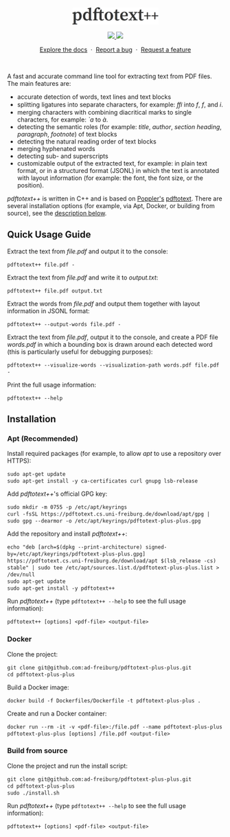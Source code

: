 <br/>
<p align="center">
  <a href="https://github.com/ad-freiburg/pdftotext-plus-plus">
    <img src="logo.png" alt="logo" width="200">
  </a>
</p>

<p align="center">
  <a href="https://github.com/ad-freiburg/pdftotext-plus-plus/actions/workflows/checkstyle.yml">
    <img src="https://github.com/ad-freiburg/pdftotext-plus-plus/actions/workflows/checkstyle.yml/badge.svg">
  </a>
  <a href="https://github.com/ad-freiburg/pdftotext-plus-plus/actions/workflows/unit_test.yml">
    <img src="https://github.com/ad-freiburg/pdftotext-plus-plus/actions/workflows/unit_test.yml/badge.svg">
  </a>
</p>

<p align="center">
  <a href="https://pdftotext.cs.uni-freiburg.de">Explore the docs</a>
  &nbsp·&nbsp
  <a href="https://github.com/ad-freiburg/pdftotext-plus-plus/issues">Report a bug</a>
  &nbsp·&nbsp
  <a href="https://github.com/ad-freiburg/pdftotext-plus-plus/issues">Request a feature</a>
</p>
<br>

A fast and accurate command line tool for extracting text from PDF files. The main features are:
* accurate detection of words, text lines and text blocks
* splitting ligatures into separate characters, for example: *ﬃ* into *f*, *f*, and *i*.
* merging characters with combining diacritical marks to single characters, for example: *`a* to *à*.
* detecting the semantic roles (for example: *title*, *author*, *section heading*, *paragraph*, *footnote*) of text blocks
* detecting the natural reading order of text blocks
* merging hyphenated words
* detecting sub- and superscripts
* customizable output of the extracted text, for example: in plain text format, or in a structured format (JSONL) in which the text is annotated with layout information (for example: the font, the font size, or the position).

*pdftotext++* is written in C++ and is based on <a href="https://github.com/freedesktop/poppler">Poppler's</a> <a href="https://github.com/freedesktop/poppler/blob/master/utils/pdftotext.cc">pdftotext</a>.
There are several installation options (for example, via Apt, Docker, or building from source), see the [description below](#installation).

<!-- =========================================================================================== -->

## Quick Usage Guide

Extract the text from *file.pdf* and output it to the console:
```
pdftotext++ file.pdf -
```

Extract the text from *file.pdf* and write it to *output.txt*:
```
pdftotext++ file.pdf output.txt
```

Extract the words from *file.pdf* and output them together with layout information in JSONL format:
```
pdftotext++ --output-words file.pdf -
```

Extract the text from *file.pdf*, output it to the console, and create a PDF file *words.pdf* in which a bounding box is drawn around each detected word (this is particularly useful for debugging purposes):
```
pdftotext++ --visualize-words --visualization-path words.pdf file.pdf -
```

Print the full usage information:
```
pdftotext++ --help
```

## Installation

### Apt (Recommended)
Install required packages (for example, to allow *apt* to use a repository over HTTPS):
```
sudo apt-get update
sudo apt-get install -y ca-certificates curl gnupg lsb-release
```

Add *pdftotext++*'s official GPG key:
```
sudo mkdir -m 0755 -p /etc/apt/keyrings
curl -fsSL https://pdftotext.cs.uni-freiburg.de/download/apt/gpg | sudo gpg --dearmor -o /etc/apt/keyrings/pdftotext-plus-plus.gpg
```

Add the repository and install *pdftotext++*:
```
echo "deb [arch=$(dpkg --print-architecture) signed-by=/etc/apt/keyrings/pdftotext-plus-plus.gpg] https://pdftotext.cs.uni-freiburg.de/download/apt $(lsb_release -cs) stable" | sudo tee /etc/apt/sources.list.d/pdftotext-plus-plus.list > /dev/null
sudo apt-get update
sudo apt-get install -y pdftotext++
```
Run *pdftotext++* (type `pdftotext++ --help` to see the full usage information):
```
pdftotext++ [options] <pdf-file> <output-file>
```

### Docker

Clone the project:
```
git clone git@github.com:ad-freiburg/pdftotext-plus-plus.git
cd pdftotext-plus-plus
```
Build a Docker image:
```
docker build -f Dockerfiles/Dockerfile -t pdftotext-plus-plus .
```
Create and run a Docker container:
```
docker run --rm -it -v <pdf-file>:/file.pdf --name pdftotext-plus-plus pdftotext-plus-plus [options] /file.pdf <output-file>
```

### Build from source
Clone the project and run the install script:
```
git clone git@github.com:ad-freiburg/pdftotext-plus-plus.git
cd pdftotext-plus-plus
sudo ./install.sh
```
Run *pdftotext++* (type `pdftotext++ --help` to see the full usage information):
```
pdftotext++ [options] <pdf-file> <output-file>
```
